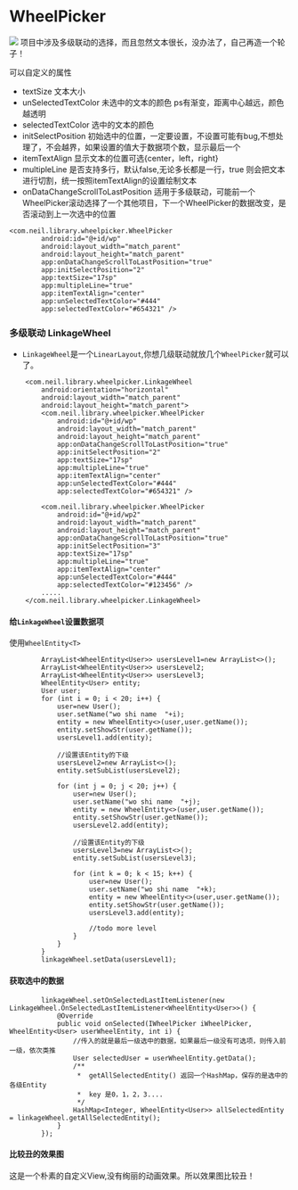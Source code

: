 # WheelPicker
[![](https://jitpack.io/v/ReshapeDream/WheelPicker.svg)](https://jitpack.io/#ReshapeDream/WheelPicker)
项目中涉及多级联动的选择，而且忽然文本很长，没办法了，自己再造一个轮子！

可以自定义的属性
- textSize 文本大小
- unSelectedTextColor 未选中的文本的颜色 ps有渐变，距离中心越远，颜色越透明
- selectedTextColor  选中的文本的颜色
- initSelectPosition  初始选中的位置，一定要设置，不设置可能有bug,不想处理了，不会越界，如果设置的值大于数据项个数，显示最后一个
- itemTextAlign  显示文本的位置可选{center，left，right}
- multipleLine 是否支持多行，默认false,无论多长都是一行，true 则会把文本进行切割，统一按照itemTextAlign的设置绘制文本
- onDataChangeScrollToLastPosition 适用于多级联动，可能前一个WheelPicker滚动选择了一个其他项目，下一个WheelPicker的数据改变，是否滚动到上一次选中的位置

```
<com.neil.library.wheelpicker.WheelPicker
        android:id="@+id/wp"
        android:layout_width="match_parent"
        android:layout_height="match_parent"
        app:onDataChangeScrollToLastPosition="true"
        app:initSelectPosition="2"
        app:textSize="17sp"
        app:multipleLine="true"
        app:itemTextAlign="center"
        app:unSelectedTextColor="#444"
        app:selectedTextColor="#654321" />
```
### 多级联动 LinkageWheel
- `LinkageWheel`是一个`LinearLayout`,你想几级联动就放几个`WheelPicker`就可以了。
```
    <com.neil.library.wheelpicker.LinkageWheel
        android:orientation="horizontal"
        android:layout_width="match_parent"
        android:layout_height="match_parent">
        <com.neil.library.wheelpicker.WheelPicker
            android:id="@+id/wp"
            android:layout_width="match_parent"
            android:layout_height="match_parent"
            app:onDataChangeScrollToLastPosition="true"
            app:initSelectPosition="2"
            app:textSize="17sp"
            app:multipleLine="true"
            app:itemTextAlign="center"
            app:unSelectedTextColor="#444"
            app:selectedTextColor="#654321" />

        <com.neil.library.wheelpicker.WheelPicker
            android:id="@+id/wp2"
            android:layout_width="match_parent"
            android:layout_height="match_parent"
            app:onDataChangeScrollToLastPosition="true"
            app:initSelectPosition="3"
            app:textSize="17sp"
            app:multipleLine="true"
            app:itemTextAlign="center"
            app:unSelectedTextColor="#444"
            app:selectedTextColor="#123456" />
        .....
    </com.neil.library.wheelpicker.LinkageWheel>
```
#### 给`LinkageWheel`设置数据项
使用`WheelEntity<T>`
```
        ArrayList<WheelEntity<User>> usersLevel1=new ArrayList<>();
        ArrayList<WheelEntity<User>> usersLevel2;
        ArrayList<WheelEntity<User>> usersLevel3;
        WheelEntity<User> entity;
        User user;
        for (int i = 0; i < 20; i++) {
            user=new User();
            user.setName("wo shi name  "+i);
            entity = new WheelEntity<>(user,user.getName());
            entity.setShowStr(user.getName());
            usersLevel1.add(entity);

            //设置该Entity的下级
            usersLevel2=new ArrayList<>();
            entity.setSubList(usersLevel2);

            for (int j = 0; j < 20; j++) {
                user=new User();
                user.setName("wo shi name  "+j);
                entity = new WheelEntity<>(user,user.getName());
                entity.setShowStr(user.getName());
                usersLevel2.add(entity);

                //设置该Entity的下级
                usersLevel3=new ArrayList<>();
                entity.setSubList(usersLevel3);

                for (int k = 0; k < 15; k++) {
                    user=new User();
                    user.setName("wo shi name  "+k);
                    entity = new WheelEntity<>(user,user.getName());
                    entity.setShowStr(user.getName());
                    usersLevel3.add(entity);

                    //todo more level
                }
            }
        }
        linkageWheel.setData(usersLevel1);
```
#### 获取选中的数据
```
        linkageWheel.setOnSelectedLastItemListener(new LinkageWheel.OnSelectedLastItemListener<WheelEntity<User>>() {
            @Override
            public void onSelected(IWheelPicker iWheelPicker, WheelEntity<User> userWheelEntity, int i) {
                //传入的就是最后一级选中的数据，如果最后一级没有可选项，则传入前一级，依次类推
                User selectedUser = userWheelEntity.getData();
                /**
                 *  getAllSelectedEntity() 返回一个HashMap，保存的是选中的各级Entity
                 *  key 是0，1，2，3....
                 */
                HashMap<Integer, WheelEntity<User>> allSelectedEntity = linkageWheel.getAllSelectedEntity();
            }
        });
```

#### 比较丑的效果图
这是一个朴素的自定义View,没有绚丽的动画效果。所以效果图比较丑！

